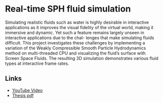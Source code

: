# Real-time SPH fluid simulation

Simulating realistic fluids such as water is highly desirable in interactive applications as it improves the visual fidelity of the virtual world, making it immersive and dynamic. Yet such a feature remains largely unseen in interactive applications due to the chal-
lenges that make simulating fluids difficult. This project investigates these challenges by implementing a variation of the Weakly Compressible Smooth Particle Hydrodynamics method on multi-threaded CPU and visualizing the fluid’s surface with Screen Space Fluids. The resulting 3D simulation demonstrates various fluid types at interactive frame rates.

## Links
* [YouTube Video](https://www.youtube.com/watch?v=QqZqj00CqXg&t=45s)
* [Thesis pdf](https://drive.google.com/file/d/0B2macuhZeO18TzQ0UmNsRUt6bUE/view?usp=sharing&resourcekey=0-Sg2ZCGEjMtI7wDMEzWjbLg)
